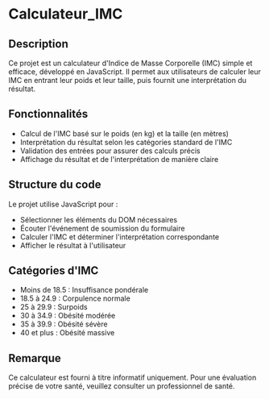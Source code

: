 # Calculateur_IMC

## Description

Ce projet est un calculateur d'Indice de Masse Corporelle (IMC) simple et efficace, développé en JavaScript. Il permet aux utilisateurs de calculer leur IMC en entrant leur poids et leur taille, puis fournit une interprétation du résultat.

## Fonctionnalités

- Calcul de l'IMC basé sur le poids (en kg) et la taille (en mètres)
- Interprétation du résultat selon les catégories standard de l'IMC
- Validation des entrées pour assurer des calculs précis
- Affichage du résultat et de l'interprétation de manière claire

## Structure du code

Le projet utilise JavaScript pour :
- Sélectionner les éléments du DOM nécessaires
- Écouter l'événement de soumission du formulaire
- Calculer l'IMC et déterminer l'interprétation correspondante
- Afficher le résultat à l'utilisateur

## Catégories d'IMC

- Moins de 18.5 : Insuffisance pondérale
- 18.5 à 24.9 : Corpulence normale
- 25 à 29.9 : Surpoids
- 30 à 34.9 : Obésité modérée
- 35 à 39.9 : Obésité sévère
- 40 et plus : Obésité massive

## Remarque

Ce calculateur est fourni à titre informatif uniquement. Pour une évaluation précise de votre santé, veuillez consulter un professionnel de santé.

